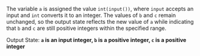 The variable `a` is assigned the value `int(input())`, where `input` accepts an input and `int` converts it to an integer. The values of `b` and `c` remain unchanged, so the output state reflects the new value of `a` while indicating that `b` and `c` are still positive integers within the specified range. 

Output State: **`a` is an input integer, `b` is a positive integer, `c` is a positive integer**
